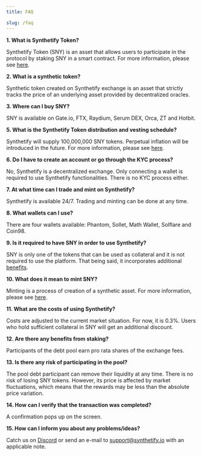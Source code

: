 ```yaml
---
title: FAQ

slug: /faq
---
```


**1. What is Synthetify Token?**

Synthetify Token (SNY) is an asset that allows users to participate in the protocol by staking SNY in a smart contract. For more information, please see [here](/docs/synthetify-token).

**2. What is a synthetic token?**

Synthetic token created on Synthetify exchange is an asset that strictly tracks the price of an underlying asset provided by decentralized oracles.

**3. Where can I buy SNY?**

SNY is available on Gate.io, FTX, Raydium, Serum DEX, Orca, ZT and Hotbit.

**5. What is the Synthetify Token distribution and vesting schedule?**

Synthetify will supply 100,000,000 SNY tokens. Perpetual inflation will be introduced in the future.
For more information, please see [here](/docs/synthetify-token#initial-token-distribution).

**6. Do I have to create an account or go through the KYC process?**

No, Synthetify is a decentralized exchange. Only connecting a wallet is required to use Synthetify functionalities. There is no KYC process either.

**7. At what time can I trade and mint on Synthetify?**

Synthetify is available 24/7. Trading and minting can be done at any time.

**8. What wallets can I use?**

There are four wallets available: Phantom, Sollet, Math Wallet, Solflare and Coin98.

**9. Is it required to have SNY in order to use Synthetify?**

SNY is only one of the tokens that can be used as collateral and it is not required to use the platform. That being said, it incorporates additional [benefits](/docs/synthetify-token#benefits).

**10. What does it mean to mint SNY?**

Minting is a process of creation of a synthetic asset. For more information, please see [here](/docs/glossary#mint).

**11. What are the costs of using Synthetify?**

Costs are adjusted to the current market situation. For now, it is 0.3%. Users who hold sufficient collateral in SNY will get an additional discount.

**12. Are there any benefits from staking?**

Participants of the debt pool earn pro rata shares of the exchange fees.

**13. Is there any risk of participating in the pool?**

The pool debt participant can remove their liquidity at any time. There is no risk of losing SNY tokens. However, its price is affected by market fluctuations, which means that the rewards may be less than the absolute price variation.

**14. How can I verify that the transaction was completed?**

A confirmation pops up on the screen.

**15. How can I inform you about any problems/ideas?**

Catch us on [Discord](https://discord.gg/Z9v9ez8u) or send an e-mail to support@synthetify.io with an applicable note.
